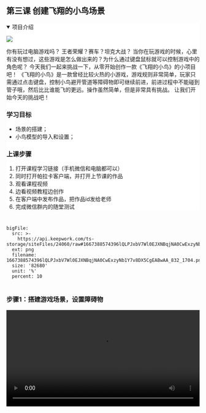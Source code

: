 ##  **第三课 创建飞翔的小鸟场景** 



<details style="background-color:white" open>
  <summary>项目介绍</summary><p>
 
  ![](https://api.keepwork.com/ts-storage/siteFiles/24073/raw#1667444121831lQLPJxbWeiOxUz7NA57NBQCw41f7G21VJ7gDYHcxPgCFAA_1280_926.png) 
  


  你有玩过电脑游戏吗？
王者荣耀？赛车？坦克大战？
当你在玩游戏的时候，心里有没有想过，这些游戏是怎么做出来的？为什么通过键盘鼠标就可以控制游戏中的角色呢？
今天我们一起来挑战一下，从零开始创作一款《飞翔的小鸟》的小项目吧！
《飞翔的小鸟》是一款曾经比较火热的小游戏，游戏规则非常简单，玩家只需通过点击键盘，控制小鸟避开管道等障碍物即可继续前进，前进过程中不能碰到管子哦，然后比比谁能飞的更远。操作虽然简单，但是非常具有挑战。
让我们开始今天的挑战吧！
  
### 学习目标
  - 场景的搭建；
  - 小鸟模型的导入和设置；

### 上课步骤
1. 打开课程学习链接（手机微信和电脑都可以）
2. 同时打开帕拉卡客户端，并打开上节课的作品
3. 观看课程视频
4. 边看视频教程边创作
5. 在客户端中发布作品，把作品id发给老师
6. 完成微信群内的随堂测试
  
</p></details>


<div style="text-align:center;margin:40px">
  
   
</div>

 
```@BigFile
bigFile:
  src: >-
    https://api.keepwork.com/ts-storage/siteFiles/24060/raw#1667388574396lQLPJxbV7Wl0EJXNBqjNA0CwExzyNb1Y7v8DX5CgEABwAA_832_1704.png
  ext: png
  filename: 1667388574396lQLPJxbV7Wl0EJXNBqjNA0CwExzyNb1Y7v8DX5CgEABwAA_832_1704.png
  size: '82680'
  unit: '%'
  percent: 10

```
<div style="text-align:center;margin:40px">
  
   
</div>

### 步骤1：搭建游戏场景，设置障碍物



<video width="100%" oncontextmenu="return false;" controls controlslist="nodownload nofullscreen noremoteplayback" disablePictureInPicture>
   <source src="https://api.keepwork.com/ts-storage/siteFiles/24156/raw#1668066910600飞翔的小鸟1.1.mp4" type="video/mp4" />
   

  你的浏览器不支持播放
</video>
<div id="play-btn" class="video-controls"></div>

<style>
video::-webkit-media-controls-fullscreen-button {
    display: none;
}

#play-btn::after {
  content:url("https://www.wonderplugin.com/download/playbutton.png");
  z-index:999;
  position:absolute;
  top:50%;
  left:50%;
  margin-left:-32px;
  margin-top:-32px;
}

</style>





<div style="text-align:center;margin:40px">
  
   
</div>

 
```@BigFile
bigFile:
  src: >-
    https://api.keepwork.com/ts-storage/siteFiles/24060/raw#1667388574396lQLPJxbV7Wl0EJXNBqjNA0CwExzyNb1Y7v8DX5CgEABwAA_832_1704.png
  ext: png
  filename: 1667388574396lQLPJxbV7Wl0EJXNBqjNA0CwExzyNb1Y7v8DX5CgEABwAA_832_1704.png
  size: '82680'
  unit: '%'
  percent: 10

```
<div style="text-align:center;margin:40px">
  
   
</div>

### 步骤2：创建可拖动的小鸟和鸟巢模型

```@BigFile

bigFile:
  src: >-
    https://api.keepwork.com/ts-storage/siteFiles/24157/raw#1668066997635飞翔的小鸟1.2.mp4
  ext: mp4
  filename: 1668066997635飞翔的小鸟1.2.mp4
  size: 10041111
          
```




<div style="text-align:center;margin:40px">
  
   
</div>

 
```@BigFile
bigFile:
  src: >-
    https://api.keepwork.com/ts-storage/siteFiles/24060/raw#1667388574396lQLPJxbV7Wl0EJXNBqjNA0CwExzyNb1Y7v8DX5CgEABwAA_832_1704.png
  ext: png
  filename: 1667388574396lQLPJxbV7Wl0EJXNBqjNA0CwExzyNb1Y7v8DX5CgEABwAA_832_1704.png
  size: '82680'
  unit: '%'
  percent: 10

```
<div style="text-align:center;margin:40px">
  
   
</div>

### 步骤3：给模型命名并调整属性

```@BigFile

bigFile:
  src: >-
    https://api.keepwork.com/ts-storage/siteFiles/24158/raw#1668067036553飞翔的小鸟1.3.mp4
  ext: mp4
  filename: 1668067036553飞翔的小鸟1.3.mp4
  size: 9291176
          
```




<div style="text-align:center;margin:40px">
  
   
</div>

 
```@BigFile
bigFile:
  src: >-
    https://api.keepwork.com/ts-storage/siteFiles/24060/raw#1667388574396lQLPJxbV7Wl0EJXNBqjNA0CwExzyNb1Y7v8DX5CgEABwAA_832_1704.png
  ext: png
  filename: 1667388574396lQLPJxbV7Wl0EJXNBqjNA0CwExzyNb1Y7v8DX5CgEABwAA_832_1704.png
  size: '82680'
  unit: '%'
  percent: 10

```
<div style="text-align:center;margin:40px">
  
   
</div>

## 创作自己的作品
  
要求：
1. 打开昨天创作的作品世界；
2. 开启多人联机模式；
3. 上传分享作品；
4. 将作品ID提交在群里，完成作业打卡。
5. 邀请爸爸妈妈一起玩五子棋；
 

<details style="background-color:white">
  <summary>创作百科</summary><p>

#### 电脑基础知识

计算机，俗称电脑，它是20世纪最先进的科学技术发明之一，对人类的生产活动和社会活动产生了极其重要的影响。计算机是由硬件系统和软件系统两部分组成的。电脑的主要硬件有主机、显示器、键盘、鼠标等。硬件设备又分为输入设备和输出设备。鼠标与键盘是计算机最常用且非常重要的输入设备。键盘由数字键区、打字键区、功能键区和编辑控制区组成，3D动画编程软件帕拉卡中常用的三大功能键：Shift、Alt、 Ctrl、组合快捷键以及功能键。鼠标则是计算机的一种外接输入设备，也是计算机显示系统纵横坐标定位的指示器，因形似老鼠而得名，英文名"Mouse"，鼠标使计算机的操作更加简便快捷。鼠标由左键、右键、滚轮（中键）组成，使用方式：单击-点击一下按键；双击-快速点击两下按键；长按-按住按键不放手；拖拽-长按按键的同时移动鼠标。
  

  
  
  ![](https://api.keepwork.com/ts-storage/siteFiles/23197/raw#1665646249737image.png) 
  

#### 快速创作技巧
鼠标右键：建造方块/触发机关
鼠标左键:删除普通方块，长按删除交互方块（部分方块需要长按鼠标左键才能删除）

#### 调整活动模型的方向和大小
鼠标右键点击活动模型，拖动蓝色圆环可以改变方向，推动三轴上的小方框可以改变大小
  


    ![](https://api.keepwork.com/ts-storage/siteFiles/23198/raw#1665646310768image.png) 
  
  
  

